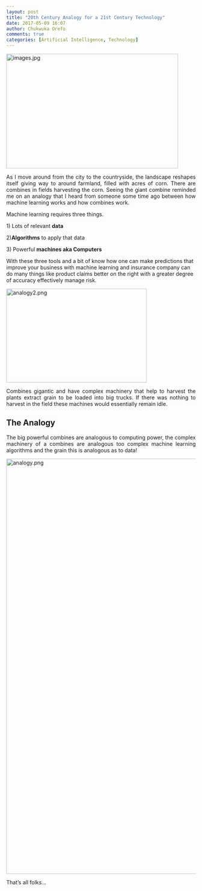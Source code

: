 ```yaml
---
layout: post
title: "20th Century Analogy for a 21st Century Technology"
date: 2017-05-09 16:07
author: Chukwuka Orefo
comments: true
categories: [Artificial Intelligence, Technology]
---
```

<p style="text-align:justify;"><img class="alignnone  wp-image-159" src="https://apragmatic.files.wordpress.com/2018/08/images.jpg" alt="images.jpg" width="457" height="304" /></p>
<p style="text-align:justify;">As I move around from the city to the countryside, the landscape reshapes itself giving way to around farmland, filled with acres of corn. There are combines in fields harvesting the corn. Seeing the giant combine reminded me on an analogy that I heard from someone some time ago between how machine learning works and how combines work.</p>
<p style="text-align:justify;">Machine learning requires three things.</p>
<p style="text-align:justify;">1) Lots of relevant <strong>data</strong></p>
<p style="text-align:justify;">2)<strong>Algorithms</strong> to apply that data</p>
<p style="text-align:justify;">3) Powerful <strong>machines aka Computers</strong></p>
With these three tools and a bit of know how one can make predictions that improve your business with machine learning and insurance company can do many things like product claims better on the right with a greater degree of accuracy effectively manage risk.
<p style="text-align:justify;"><img class="alignnone  wp-image-158" src="https://apragmatic.files.wordpress.com/2018/08/analogy2.png" alt="analogy2.png" width="373" height="249" /></p>
<p style="text-align:justify;">Combines gigantic and have complex machinery that help to harvest the plants extract grain to be loaded into big trucks. If there was nothing to harvest in the field these machines would essentially remain idle.</p>

<h2>The Analogy</h2>
<p style="text-align:justify;">The big powerful combines are analogous to computing power, the complex machinery of a combines are analogous too complex machine learning algorithms and the grain this is analogous as to data!</p>
<p style="text-align:justify;"></p>
<img class="alignnone size-full wp-image-157" src="https://apragmatic.files.wordpress.com/2018/08/analogy.png" alt="analogy.png" width="1101" />
<p style="text-align:justify;">That’s all folks...</p>
<p style="text-align:justify;"></p>
